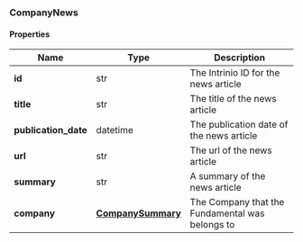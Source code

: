 

[//]: # (CLASS:CompanyNews)

[//]: # (KIND:object)

### CompanyNews

#### Properties

[//]: # (START_DEFINITION)

Name | Type | Description
------------ | ------------- | -------------
**id** | str | The Intrinio ID for the news article &nbsp;
**title** | str | The title of the news article &nbsp;
**publication_date** | datetime | The publication date of the news article &nbsp;
**url** | str | The url of the news article &nbsp;
**summary** | str | A summary of the news article &nbsp;
**company** | [**CompanySummary**](CompanySummary.md) | The Company that the Fundamental was belongs to &nbsp;

[//]: # (END_DEFINITION)


[//]: # (CONTAINED_CLASS:CompanySummary)



